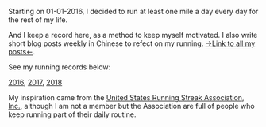 Starting on 01-01-2016, I decided to run at least one mile a day every day for the rest of my life. 

And I keep a record here, as a method to keep myself motivated. I also write short blog posts weekly in Chinese to refect on my running. [->Link to all my posts<-](https://www.jianshu.com/nb/2906146).

See my running records below:

[2016](https://github.com/conge/RunningStreak/blob/master/runningRecords2016.csv), [2017](https://github.com/conge/RunningStreak/blob/master/runningRecords2017.csv), [2018](https://github.com/conge/RunningStreak/blob/master/runningRecords2018.csv)

My inspiration came from the [United States Running Streak Association, Inc.][1], although I am not a member but the Association are full of people who keep running part of their daily routine.

[1]:http://www.runeveryday.com
